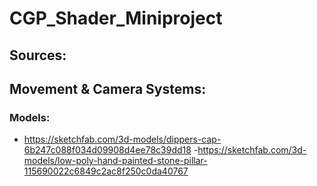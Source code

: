 # CGP_Shader_Miniproject

## Sources:
## Movement & Camera Systems:

### Models:
- https://sketchfab.com/3d-models/dippers-cap-6b247c088f034d09908d4ee78c39dd18
-https://sketchfab.com/3d-models/low-poly-hand-painted-stone-pillar-115690022c6849c2ac8f250c0da40767
